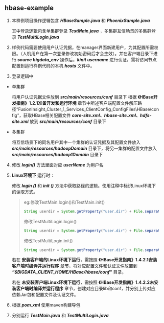 ## hbase-example

1. 本样例项目操作逻辑包含 ***HBaseSample.java*** 和 ***PhoenixSample.java***

   其中登录逻辑包含单集群登录 ***TestMain.java*** ，多集群互信场景的多集群登录 ***TestMultiLogin.java***

2. 样例代码需要使用用户认证凭据，在manager界面新建用户，为其配置所需权限。（人机用户在第一次登录修改初始密码后才会生效）。并在客户端目录下进行 ***source bigdata_env*** 操作后，***kinit username*** 进行认证，需将访问节点配置到运行样例代码的本机 ***hosts*** 文件中。

3. 登录逻辑中
  - 单集群
    
    将用户认证凭据文件放到 ***src/main/resources/conf*** 目录下
    根据 __《HBase开发指南》1.2.1准备开发和运行环境__  章节中所述客户端配置文件解压路径“FusionInsight_Cluster_1_Services_ClientConfig_ConfigFiles\HBase\config”，获取HBase相关配置文件 ***core-site.xml、hbase-site.xml、hdfs-site.xml*** 放到 ***src/main/resources/conf*** 目录下
    
  - 多集群

    将互信场景下的同名用户其中一个集群的认证凭据及其配置文件放入 ***src/main/resources/hadoopDomain*** 目录下，将另一集群的配置文件放入 ***src/main/resources/hadoop1Domain*** 目录下

4. 修改 ***login()*** 方法里面对应 ***userName*** 为用户名

5. __Linux环境下__ 运行时：

   修改 ***login ()*** 和 ***init ()*** 方法中获取路径的逻辑。使用注释中标识Linux环境下的读取方式。

   > eg:修改TestMain.login()和TestMain.init()
   >
   > ```java
   > String userdir = System.getProperty("user.dir") + File.separator + "conf" + File.separator;
   > ```
   > 修改TestMultiLogin.login()
   > ```java
   > String userdir = System.getProperty("user.dir") + File.separator + confDir + File.separator;
   > ```
   > 修改TestMultiLogin.init()
   > ```java
   > String userdir = System.getProperty("user.dir") + File.separator + confDirectoryName + File.separator;
   > ```

   若在 __安装客户端的Linux环境下运行__，需按照 __《HBase开发指南》1.4.2.1安装客户端时编译并运行程序__ 章节，将对应配置文件和认证文件放置到 ***“$BIGDATA_CLIENT_HOME/HBase/hbase/conf”*** 目录。

   若在 __未安装客户端Linux环境下运行__，需按照 __《HBase开发指南》1.4.2.2未安装客户端时编译并运行程序__ 章节，创建对应目录lib和conf，并分别上传对应依赖Jar包和配置文件及认证文件。

6. 根据 ***pom.xml*** 使用maven构建导包

7. 分别运行 ***TestMain.java*** 和 ***TestMultiLogin.java***




